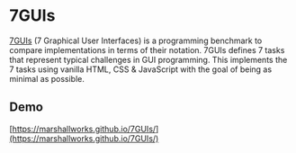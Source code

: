 # 7GUIs

[7GUIs](https://eugenkiss.github.io/7guis/) (7 Graphical User Interfaces) is a programming benchmark to compare implementations in terms of their notation. 7GUIs defines 7 tasks that represent typical challenges in GUI programming. This implements the 7 tasks using vanilla HTML, CSS & JavaScript with the goal of being as minimal as possible.

## Demo

[https://marshallworks.github.io/7GUIs/](https://marshallworks.github.io/7GUIs/)

